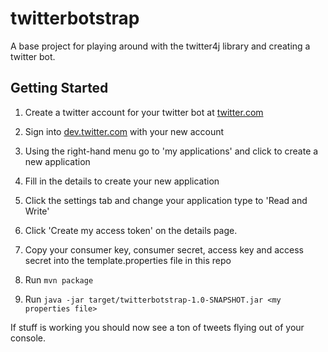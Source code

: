 twitterbotstrap
===================

A base project for playing around with the twitter4j library and creating a twitter bot.


Getting Started
----------------

1. Create a twitter account for your twitter bot at [twitter.com](http://twitter.com)

2. Sign into [dev.twitter.com](http://dev.twitter.com) with your new account

3. Using the right-hand menu go to 'my applications' and click to create a new application

4. Fill in the details to create your new application

5. Click the settings tab and change your application type to 'Read and Write' 

6. Click 'Create my access token' on the details page.

7. Copy your consumer key, consumer secret, access key and access secret into the template.properties file in this repo

8. Run ```mvn package```

9. Run ```java -jar target/twitterbotstrap-1.0-SNAPSHOT.jar <my properties file>```

If stuff is working you should now see a ton of tweets flying out of your console.




